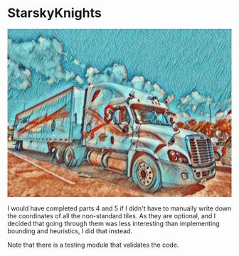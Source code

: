 StarskyKnights
==============

![Drag Racing](StarskyKnights.jpeg)

I would have completed parts 4 and 5 if I didn't have to manually write down the coordinates of all the non-standard 
tiles. As they are optional, and I decided that going through them was less interesting than implementing 
bounding and heuristics, I did that instead. 

Note that there is a testing module that validates the code. 
